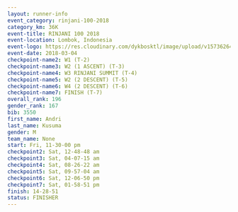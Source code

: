 ```yaml
---
layout: runner-info 
event_category: rinjani-100-2018 
category_km: 36K 
event-title: RINJANI 100 2018 
event-location: Lombok, Indonesia 
event-logo: https://res.cloudinary.com/dykbosktl/image/upload/v1573626435/Logo/Rinjani_eoufbh.png 
event-date: 2018-03-04 
checkpoint-name2: W1 (T-2) 
checkpoint-name3: W2 (1 ASCENT) (T-3) 
checkpoint-name4: W3 RINJANI SUMMIT (T-4) 
checkpoint-name5: W2 (2 DESCENT) (T-5) 
checkpoint-name6: W4 (2 DESCENT) (T-6) 
checkpoint-name7: FINISH (T-7) 
overall_rank: 196
gender_rank: 167
bib: 3550
first_name: Andri
last_name: Kusuma
gender: M
team_name: None
start: Fri, 11-30-00 pm
checkpoint2: Sat, 12-48-48 am
checkpoint3: Sat, 04-07-15 am
checkpoint4: Sat, 08-26-22 am
checkpoint5: Sat, 09-57-04 am
checkpoint6: Sat, 12-06-50 pm
checkpoint7: Sat, 01-58-51 pm
finish: 14-28-51
status: FINISHER
---
```

